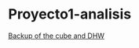 # Proyecto1-analisis


[Backup of the cube and DHW](https://correo2urledu-my.sharepoint.com/:f:/g/personal/pmmuralles_correo_url_edu_gt/EmyeHlxt0RZLn7-FBDM9nq4B7HKqJPieEDzJ-U_eQrjmTA?e=aflImb)
